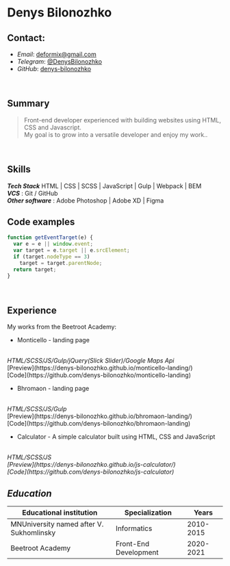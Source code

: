 # Denys Bilonozhko

## Contact:
  - _Email_: deformix@gmail.com
  - _Telegram_: [@DenysBilonozhko](https://t.me/DenysBilonozhko/)
  - _GitHub_: [denys-bilonozhko](https://github.com/denys-bilonozhko/)

<br>

## Summary
> Front-end developer experienced with building websites using HTML, CSS and Javascript.<br>My goal is to grow into a versatile developer and enjoy my work..

<br>

## Skills
***Tech Stack*** HTML | CSS | SCSS | JavaScript | Gulp | Webpack | BEM
<br>
***VCS*** : Git / GitHub
<br>
***Other software*** : Adobe Photoshop | Adobe XD | Figma

## Code examples
```javascript
function getEventTarget(e) {
  var e = e || window.event;
  var target = e.target || e.srcElement;
  if (target.nodeType == 3)
    target = target.parentNode;
  return target;
}
```
<br>

## Experience

My works from the Beetroot Academy:
- Monticello - landing page
<br>
<i>HTML/SCSS/JS/Gulp/jQuery(Slick Slider)/Google Maps Api</i>
<br>
[Preview](https://denys-bilonozhko.github.io/monticello-landing/)
<br>
[Code](https://github.com/denys-bilonozhko/monticello-landing)

- Bhromaon - landing page
<br>
<i>HTML/SCSS/JS/Gulp</i>
<br>
[Preview](https://denys-bilonozhko.github.io/bhromaon-landing/)
<br>
[Code](https://github.com/denys-bilonozhko/bhromaon-landing)

- Calculator - A simple calculator built using HTML, CSS and JavaScript
<br>
<i>HTML/SCSS/JS
<br>
[Preview](https://denys-bilonozhko.github.io/js-calculator/)
<br>
[Code](https://github.com/denys-bilonozhko/js-calculator)
<br>

## Education

| Educational institution | Specialization |Years |
| ------ | ------ | ------ |
| MNUniversity named after V. Sukhomlinsky | Informatics | 2010-2015
| Beetroot Academy | Front-End Development | 2020-2021